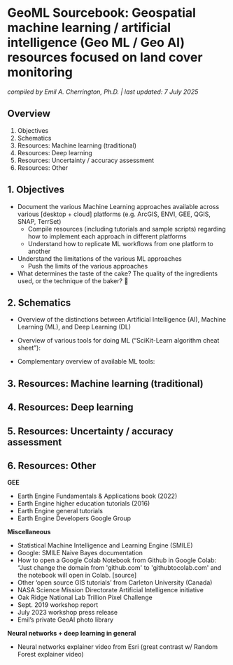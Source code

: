 # GeoML Sourcebook: Geospatial machine learning / artificial intelligence (Geo ML / Geo AI) resources focused on land cover monitoring

*compiled by Emil A. Cherrington, Ph.D. | last updated: 7 July 2025*

## Overview

1. Objectives
2. Schematics
3. Resources: Machine learning (traditional)
4. Resources: Deep learning
5. Resources: Uncertainty / accuracy assessment
6. Resources: Other

## 1. Objectives

* Document the various Machine Learning approaches available across various [desktop + cloud] platforms (e.g. ArcGIS, ENVI, GEE, QGIS, SNAP, TerrSet)
  * Compile resources (including tutorials and sample scripts) regarding how to implement each approach in different platforms
  * Understand how to replicate ML workflows from one platform to another
* Understand the limitations of the various ML approaches
  * Push the limits of the various approaches
* What determines the taste of the cake? The quality of the ingredients used, or the technique of the baker? 🤔

## 2. Schematics

* Overview of the distinctions between Artificial Intelligence (AI), Machine Learning (ML), and Deep Learning (DL)


* Overview of various tools for doing ML (“SciKit-Learn algorithm cheat sheet”):


* Complementary overview of available ML tools:


## 3. Resources: Machine learning (traditional)


## 4. Resources: Deep learning


## 5. Resources: Uncertainty / accuracy assessment


## 6. Resources: Other

**GEE**
* Earth Engine Fundamentals & Applications book (2022)
* Earth Engine higher education tutorials (2016)
* Earth Engine general tutorials
* Earth Engine Developers Google Group

**Miscellaneous**

* Statistical Machine Intelligence and Learning Engine (SMILE)
 * Google: SMILE Naive Bayes documentation
* How to open a Google Colab Notebook from Github in Google Colab: “Just change the domain from 'github.com' to 'githubtocolab.com' and the notebook will open in Colab. [source]
* Other ‘open source GIS tutorials’ from Carleton University (Canada)
* NASA Science Mission Directorate Artificial Intelligence initiative
* Oak Ridge National Lab Trillion Pixel Challenge
 * Sept. 2019 workshop report
 * July 2023 workshop press release
* Emil’s private GeoAI photo library


**Neural networks + deep learning in general**
* Neural networks explainer video from Esri (great contrast w/ Random Forest explainer video)
